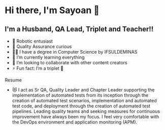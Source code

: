 # Hi there, I'm Sayoan 👋 




## I'm a Husband, QA Lead, Triplet and Teacher!!

- 🔭 Robotic entusiast
- 🖖 Quality Assurance curious
- 👨‍💻 I have a degree in Computer Science by IFSULDEMINAS
- 🌱 I’m currently learning everything 
- 👯 I’m looking to collaborate with other content creators
- ⚡ Fun fact: I’m a triplet 🤣


Resume
- 😻 I act as Sr QA, Quality Leader and Chapter Leader supporting the implementation of automated tests from its inception through the creation of automated test scenarios, implementation and automated test code, and deployment through the creation of automated test pipelines. Leading quality teams and seeking measures for continuous improvement have always been my focus. I feel very comfortable with the DevOps environment and application monitoring (APM).

